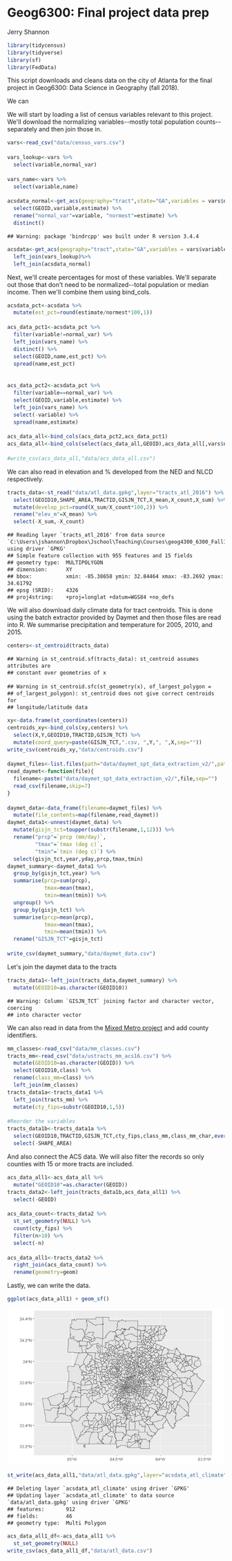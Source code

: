 Geog6300: Final project data prep
================
Jerry Shannon

``` r
library(tidycensus)
library(tidyverse)
library(sf)
library(FedData)
```

This script downloads and cleans data on the city of Atlanta for the final project in Geog6300: Data Science in Geography (fall 2018).

We can

We will start by loading a list of census variables relevant to this project. We'll download the normalizing variables--mostly total population counts--separately and then join those in.

``` r
vars<-read_csv("data/census_vars.csv")

vars_lookup<-vars %>%
  select(variable,normal_var)

vars_name<-vars %>%
  select(variable,name) 

acsdata_normal<-get_acs(geography="tract",state="GA",variables = vars$normal_var) %>%
  select(GEOID,variable,estimate) %>%
  rename("normal_var"=variable, "normest"=estimate) %>%
  distinct()
```

    ## Warning: package 'bindrcpp' was built under R version 3.4.4

``` r
acsdata<-get_acs(geography="tract",state="GA",variables = vars$variable) %>%
  left_join(vars_lookup)%>%
  left_join(acsdata_normal)
```

Next, we'll create percentages for most of these variables. We'll separate out those that don't need to be normalized--total population or median income. Then we'll combine them using bind\_cols.

``` r
acsdata_pct<-acsdata %>%
  mutate(est_pct=round(estimate/normest*100,1))

acs_data_pct1<-acsdata_pct %>%
  filter(variable!=normal_var) %>%
  left_join(vars_name) %>%
  distinct() %>%
  select(GEOID,name,est_pct) %>%
  spread(name,est_pct)


acs_data_pct2<-acsdata_pct %>%
  filter(variable==normal_var) %>%
  select(GEOID,variable,estimate) %>%
  left_join(vars_name) %>%
  select(-variable) %>%
  spread(name,estimate)

acs_data_all<-bind_cols(acs_data_pct2,acs_data_pct1)
acs_data_all<-bind_cols(select(acs_data_all,GEOID),acs_data_all[,vars$name])

#write_csv(acs_data_all,"data/acs_data_all.csv")
```

We can also read in elevation and % developed from the NED and NLCD respectively.

``` r
tracts_data<-st_read("data/atl_data.gpkg",layer="tracts_atl_2016") %>%
  select(GEOID10,SHAPE_AREA,TRACTID,GISJN_TCT,X_mean,X_count,X_sum) %>%
  mutate(develop_pct=round(X_sum/X_count*100,2)) %>%
  rename("elev_m"=X_mean) %>%
  select(-X_sum,-X_count) 
```

    ## Reading layer `tracts_atl_2016' from data source `C:\Users\jshannon\Dropbox\Jschool\Teaching\Courses\geog4300_6300_Fall18\geog4300_labs\geog4300_finalproj\data\atl_data.gpkg' using driver `GPKG'
    ## Simple feature collection with 955 features and 15 fields
    ## geometry type:  MULTIPOLYGON
    ## dimension:      XY
    ## bbox:           xmin: -85.38658 ymin: 32.84464 xmax: -83.2692 ymax: 34.61792
    ## epsg (SRID):    4326
    ## proj4string:    +proj=longlat +datum=WGS84 +no_defs

We will also download daily climate data for tract centroids. This is done using the batch extractor provided by Daymet and then those files are read into R. We summarise precipitation and temperature for 2005, 2010, and 2015.

``` r
centers<-st_centroid(tracts_data)
```

    ## Warning in st_centroid.sf(tracts_data): st_centroid assumes attributes are
    ## constant over geometries of x

    ## Warning in st_centroid.sfc(st_geometry(x), of_largest_polygon =
    ## of_largest_polygon): st_centroid does not give correct centroids for
    ## longitude/latitude data

``` r
xy<-data.frame(st_coordinates(centers))
centroids_xy<-bind_cols(xy,centers) %>%
  select(X,Y,GEOID10,TRACTID,GISJN_TCT) %>%
  mutate(coord_query=paste(GISJN_TCT,".csv, ",Y,", ",X,sep=""))
write_csv(centroids_xy,"data/centroids.csv")

daymet_files<-list.files(path="data/daymet_spt_data_extraction_v2/",pattern=(".csv"))
read_daymet<-function(file){
  filename<-paste("data/daymet_spt_data_extraction_v2/",file,sep="")
  read_csv(filename,skip=7)
}

daymet_data<-data_frame(filename=daymet_files) %>%
  mutate(file_contents=map(filename,read_daymet))  
daymet_data1<-unnest(daymet_data) %>%
  mutate(gisjn_tct=toupper(substr(filename,1,12))) %>%
  rename("prcp"=`prcp (mm/day)`,
         "tmax"=`tmax (deg c)`,
         "tmin"=`tmin (deg c)`) %>%
  select(gisjn_tct,year,yday,prcp,tmax,tmin)
daymet_summary<-daymet_data1 %>%
  group_by(gisjn_tct,year) %>%
  summarise(prcp=sum(prcp),
            tmax=mean(tmax),
            tmin=mean(tmin)) %>%
  ungroup() %>%
  group_by(gisjn_tct) %>%
  summarise(prcp=mean(prcp),
            tmax=mean(tmax),
            tmin=mean(tmin)) %>%
  rename("GISJN_TCT"=gisjn_tct)

write_csv(daymet_summary,"data/daymet_data.csv")
```

Let's join the daymet data to the tracts

``` r
tracts_data1<-left_join(tracts_data,daymet_summary) %>%
  mutate(GEOID10=as.character(GEOID10))
```

    ## Warning: Column `GISJN_TCT` joining factor and character vector, coercing
    ## into character vector

We can also read in data from the [Mixed Metro project](http://mixedmetro.com/) and add county identifiers.

``` r
mm_classes<-read_csv("data/mm_classes.csv")
tracts_mm<-read_csv("data/ustracts_mm_acs16.csv") %>%
  mutate(GEOID10=as.character(GEOID)) %>% 
  select(GEOID10,class) %>%
  rename(class_mm=class) %>%
  left_join(mm_classes)
tracts_data1a<-tracts_data1 %>%
  left_join(tracts_mm) %>%
  mutate(cty_fips=substr(GEOID10,1,5))

#Reorder the variables
tracts_data1b<-tracts_data1a %>%
  select(GEOID10,TRACTID,GISJN_TCT,cty_fips,class_mm,class_mm_char,everything()) %>%
  select(-SHAPE_AREA)
```

And also connect the ACS data. We will also filter the records so only counties with 15 or more tracts are included.

``` r
acs_data_all1<-acs_data_all %>%
  mutate("GEOID10"=as.character(GEOID)) 
tracts_data2<-left_join(tracts_data1b,acs_data_all1) %>%
  select(-GEOID)

acs_data_count<-tracts_data2 %>%
  st_set_geometry(NULL) %>%
  count(cty_fips) %>%
  filter(n>10) %>%
  select(-n)

acs_data_all1<-tracts_data2 %>%
  right_join(acs_data_count) %>%
  rename(geometry=geom)
```

Lastly, we can write the data.

``` r
ggplot(acs_data_all1) + geom_sf()
```

![](dataprep_files/figure-markdown_github/unnamed-chunk-8-1.png)

``` r
st_write(acs_data_all1,"data/atl_data.gpkg",layer="acsdata_atl_climate",delete_layer = TRUE)
```

    ## Deleting layer `acsdata_atl_climate' using driver `GPKG'
    ## Updating layer `acsdata_atl_climate' to data source `data/atl_data.gpkg' using driver `GPKG'
    ## features:       912
    ## fields:         46
    ## geometry type:  Multi Polygon

``` r
acs_data_all1_df<-acs_data_all1 %>%
  st_set_geometry(NULL)
write_csv(acs_data_all1_df,"data/atl_data.csv")
```
